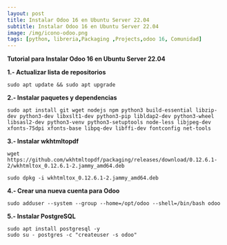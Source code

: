 ```yaml
---
layout: post
title: Instalar Odoo 16 en Ubuntu Server 22.04
subtitle: Instalar Odoo 16 en Ubuntu Server 22.04
image: /img/icono-odoo.png
tags: [python, libreria,Packaging ,Projects,odoo 16, Comunidad]
---
```



**Tutorial para Instalar Odoo 16 en Ubuntu Server 22.04**

**1.- Actualizar lista de repositorios**


~~~
sudo apt update && sudo apt upgrade
~~~

**2.- Instalar paquetes y dependencias**

~~~
sudo apt install git wget nodejs npm python3 build-essential libzip-dev python3-dev libxslt1-dev python3-pip libldap2-dev python3-wheel libsasl2-dev python3-venv python3-setuptools node-less libjpeg-dev xfonts-75dpi xfonts-base libpq-dev libffi-dev fontconfig net-tools
~~~

**3.- Instalar wkhtmltopdf**

~~~
wget https://github.com/wkhtmltopdf/packaging/releases/download/0.12.6.1-2/wkhtmltox_0.12.6.1-2.jammy_amd64.deb

sudo dpkg -i wkhtmltox_0.12.6.1-2.jammy_amd64.deb
~~~

**4.- Crear una nueva cuenta para Odoo**

~~~
sudo adduser --system --group --home=/opt/odoo --shell=/bin/bash odoo
~~~

**5.- Instalar PostgreSQL**

~~~
sudo apt install postgresql -y
sudo su - postgres -c "createuser -s odoo"
~~~


